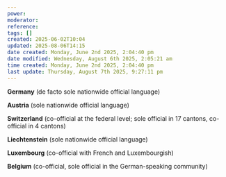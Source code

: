 ```yaml
---
power: 
moderator: 
reference: 
tags: []
created: 2025-06-02T10:04
updated: 2025-08-06T14:15
date created: Monday, June 2nd 2025, 2:04:40 pm
date modified: Wednesday, August 6th 2025, 2:05:21 am
time created: Monday, June 2nd 2025, 2:04:40 pm
last update: Thursday, August 7th 2025, 9:27:11 pm
---
```


**Germany** (de facto sole nationwide official language)[](https://en.wikipedia.org/wiki/List_of_countries_and_territories_where_German_is_an_official_language)[](https://preply.com/en/blog/german-speaking-countries/)[](https://en.wikipedia.org/wiki/German_language)

**Austria** (sole nationwide official language)[](https://en.wikipedia.org/wiki/List_of_countries_and_territories_where_German_is_an_official_language)

[](https://preply.com/en/blog/german-speaking-countries/)[](https://en.wikipedia.org/wiki/German_language)

**Switzerland** (co-official at the federal level; sole official in 17 cantons, co-official in 4 cantons)[](https://en.wikipedia.org/wiki/List_of_countries_and_territories_where_German_is_an_official_language)

[](https://preply.com/en/blog/german-speaking-countries/)[](https://en.wikipedia.org/wiki/German_language)

**Liechtenstein** (sole nationwide official language)[](https://en.wikipedia.org/wiki/List_of_countries_and_territories_where_German_is_an_official_language)

[](https://preply.com/en/blog/german-speaking-countries/)[](https://en.wikipedia.org/wiki/German_language)

**Luxembourg** (co-official with French and Luxembourgish)[](https://en.wikipedia.org/wiki/List_of_countries_and_territories_where_German_is_an_official_language)

[](https://preply.com/en/blog/german-speaking-countries/)[](https://en.wikipedia.org/wiki/German_language)

**Belgium** (co-official, sole official in the German-speaking community)[](https://en.wikipedia.org/wiki/List_of_countries_and_territories_where_German_is_an_official_language)